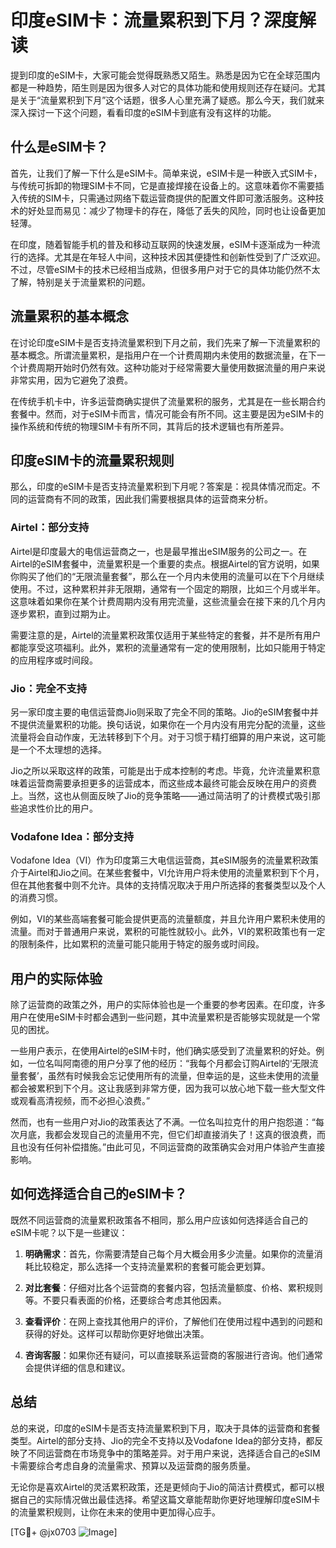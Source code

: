 # 印度eSIM卡：流量累积到下月？深度解读

提到印度的eSIM卡，大家可能会觉得既熟悉又陌生。熟悉是因为它在全球范围内都是一种趋势，陌生则是因为很多人对它的具体功能和使用规则还存在疑问。尤其是关于“流量累积到下月”这个话题，很多人心里充满了疑惑。那么今天，我们就来深入探讨一下这个问题，看看印度的eSIM卡到底有没有这样的功能。

## 什么是eSIM卡？

首先，让我们了解一下什么是eSIM卡。简单来说，eSIM卡是一种嵌入式SIM卡，与传统可拆卸的物理SIM卡不同，它是直接焊接在设备上的。这意味着你不需要插入传统的SIM卡，只需通过网络下载运营商提供的配置文件即可激活服务。这种技术的好处显而易见：减少了物理卡的存在，降低了丢失的风险，同时也让设备更加轻薄。

在印度，随着智能手机的普及和移动互联网的快速发展，eSIM卡逐渐成为一种流行的选择。尤其是在年轻人中间，这种技术因其便捷性和创新性受到了广泛欢迎。不过，尽管eSIM卡的技术已经相当成熟，但很多用户对于它的具体功能仍然不太了解，特别是关于流量累积的问题。

## 流量累积的基本概念

在讨论印度eSIM卡是否支持流量累积到下月之前，我们先来了解一下流量累积的基本概念。所谓流量累积，是指用户在一个计费周期内未使用的数据流量，在下一个计费周期开始时仍然有效。这种功能对于经常需要大量使用数据流量的用户来说非常实用，因为它避免了浪费。

在传统手机卡中，许多运营商确实提供了流量累积的服务，尤其是在一些长期合约套餐中。然而，对于eSIM卡而言，情况可能会有所不同。这主要是因为eSIM卡的操作系统和传统的物理SIM卡有所不同，其背后的技术逻辑也有所差异。

## 印度eSIM卡的流量累积规则

那么，印度的eSIM卡是否支持流量累积到下月呢？答案是：视具体情况而定。不同的运营商有不同的政策，因此我们需要根据具体的运营商来分析。

### Airtel：部分支持

Airtel是印度最大的电信运营商之一，也是最早推出eSIM服务的公司之一。在Airtel的eSIM套餐中，流量累积是一个重要的卖点。根据Airtel的官方说明，如果你购买了他们的“无限流量套餐”，那么在一个月内未使用的流量可以在下个月继续使用。不过，这种累积并非无限期，通常有一个固定的期限，比如三个月或半年。这意味着如果你在某个计费周期内没有用完流量，这些流量会在接下来的几个月内逐步累积，直到过期为止。

需要注意的是，Airtel的流量累积政策仅适用于某些特定的套餐，并不是所有用户都能享受这项福利。此外，累积的流量通常有一定的使用限制，比如只能用于特定的应用程序或时间段。

### Jio：完全不支持

另一家印度主要的电信运营商Jio则采取了完全不同的策略。Jio的eSIM套餐中并不提供流量累积的功能。换句话说，如果你在一个月内没有用完分配的流量，这些流量将会自动作废，无法转移到下个月。对于习惯于精打细算的用户来说，这可能是一个不太理想的选择。

Jio之所以采取这样的政策，可能是出于成本控制的考虑。毕竟，允许流量累积意味着运营商需要承担更多的运营成本，而这些成本最终可能会反映在用户的资费上。当然，这也从侧面反映了Jio的竞争策略——通过简洁明了的计费模式吸引那些追求性价比的用户。

### Vodafone Idea：部分支持

Vodafone Idea（VI）作为印度第三大电信运营商，其eSIM服务的流量累积政策介于Airtel和Jio之间。在某些套餐中，VI允许用户将未使用的流量累积到下个月，但在其他套餐中则不允许。具体的支持情况取决于用户所选择的套餐类型以及个人的消费习惯。

例如，VI的某些高端套餐可能会提供更高的流量额度，并且允许用户累积未使用的流量。而对于普通用户来说，累积的可能性就较小。此外，VI的累积政策也有一定的限制条件，比如累积的流量可能只能用于特定的服务或时间段。

## 用户的实际体验

除了运营商的政策之外，用户的实际体验也是一个重要的参考因素。在印度，许多用户在使用eSIM卡时都会遇到一些问题，其中流量累积是否能够实现就是一个常见的困扰。

一些用户表示，在使用Airtel的eSIM卡时，他们确实感受到了流量累积的好处。例如，一位名叫阿南德的用户分享了他的经历：“我每个月都会订购Airtel的‘无限流量套餐’，虽然有时候我会忘记使用所有的流量，但幸运的是，这些未使用的流量都会被累积到下个月。这让我感到非常方便，因为我可以放心地下载一些大型文件或观看高清视频，而不必担心浪费。”

然而，也有一些用户对Jio的政策表达了不满。一位名叫拉克什的用户抱怨道：“每次月底，我都会发现自己的流量用不完，但它们却直接消失了！这真的很浪费，而且也没有任何补偿措施。”由此可见，不同运营商的政策确实会对用户体验产生直接影响。

## 如何选择适合自己的eSIM卡？

既然不同运营商的流量累积政策各不相同，那么用户应该如何选择适合自己的eSIM卡呢？以下是一些建议：

1. **明确需求**：首先，你需要清楚自己每个月大概会用多少流量。如果你的流量消耗比较稳定，那么选择一个支持流量累积的套餐可能会更划算。

2. **对比套餐**：仔细对比各个运营商的套餐内容，包括流量额度、价格、累积规则等。不要只看表面的价格，还要综合考虑其他因素。

3. **查看评价**：在网上查找其他用户的评价，了解他们在使用过程中遇到的问题和获得的好处。这样可以帮助你更好地做出决策。

4. **咨询客服**：如果你还有疑问，可以直接联系运营商的客服进行咨询。他们通常会提供详细的信息和建议。

## 总结

总的来说，印度的eSIM卡是否支持流量累积到下月，取决于具体的运营商和套餐类型。Airtel的部分支持、Jio的完全不支持以及Vodafone Idea的部分支持，都反映了不同运营商在市场竞争中的策略差异。对于用户来说，选择适合自己的eSIM卡需要综合考虑自身的流量需求、预算以及运营商的服务质量。

无论你是喜欢Airtel的灵活累积政策，还是更倾向于Jio的简洁计费模式，都可以根据自己的实际情况做出最佳选择。希望这篇文章能帮助你更好地理解印度eSIM卡的流量累积规则，让你在未来的使用中更加得心应手。

[TG💪+ @jx0703 ![Image](https://github.com/user-attachments/assets/dbca1d08-cadb-493c-b0ec-ad6f7a83f270)]